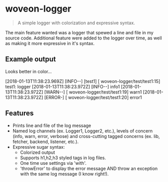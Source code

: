 # woveon-logger
> A simple logger with colorization and expressive syntax.

The main feature wanted was a logger that spewed a line and file in my source code. Additional feature were added to the logger over time, as well as making it more expressive in it's syntax.

## Example output

Looks better in color...

[2018-01-13T11:38:23.969Z] [INFO--] [test1] [             woveon-logger/test/test1:15] test1: logger
[2018-01-13T11:38:23.972Z] [INFO--] info1
[2018-01-13T11:38:23.972Z] [WARN--] [             woveon-logger/test/test1:19] warn1
[2018-01-13T11:38:23.972Z] [ERROR-] [             woveon-logger/test/test1:20] error1

## Features

* Prints line and file of the log message
* Named log channels (ex. Logger1, Logger2, etc.), levels of concern (info, warn, error, verbose) and cross-cutting tagged concerns (ex. lib, fetcher, backend, listener, etc.). 
* Expressive sugar syntax:
  * Colorized output
  * Supports h1,h2,h3 styled tags in log files.
  * One time use settings via 'with'.
  * 'throwError' to display the error message AND throw an exception with the same log message (I know right!).

